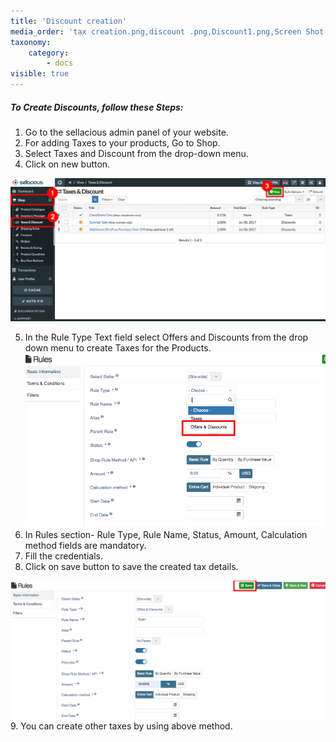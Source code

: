 ```yaml
---
title: 'Discount creation'
media_order: 'tax creation.png,discount .png,Discount1.png,Screen Shot 2020-06-04 at 6.42.09 PM.png,screenshot-localhost-2020.06.04-18_47_00.png,screenshot-localhost-2020.06.04-18_47_53 (1).png'
taxonomy:
    category:
        - docs
visible: true
---
```


##### **To Create Discounts, follow these Steps:**

1. Go to the sellacious admin panel of your website.
2. For adding Taxes to your products, Go to Shop.
3. Select Taxes and Discount from the drop-down menu.
4. Click on new button.

![](tax%20creation.png)

5. In the Rule Type Text field select Offers and Discounts from the drop down menu to create Taxes for the Products.
![](screenshot-localhost-2020.06.04-18_47_00.png)
6. In Rules section- Rule Type, Rule Name, Status, Amount, Calculation method fields are mandatory.
7. Fill the credentials.
8. Click on save button to save the created tax details.

![](screenshot-localhost-2020.06.04-18_47_53%20%281%29.png) 
9. You can create other taxes by using above method.

